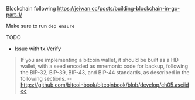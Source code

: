Blockchain following https://jeiwan.cc/posts/building-blockchain-in-go-part-1/

Make sure to run `dep ensure`

TODO
- Issue with tx.Verify
>If you are implementing a bitcoin wallet, it should be built as a HD wallet, with a seed encoded as mnemonic code for backup, following the BIP-32, BIP-39, BIP-43, and BIP-44 standards, as described in the following sections.  -- https://github.com/bitcoinbook/bitcoinbook/blob/develop/ch05.asciidoc